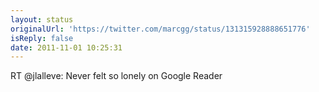 ```yaml
---
layout: status
originalUrl: 'https://twitter.com/marcgg/status/131315928888651776'
isReply: false
date: 2011-11-01 10:25:31
---
```


RT @jlalleve: Never felt so lonely on Google Reader
